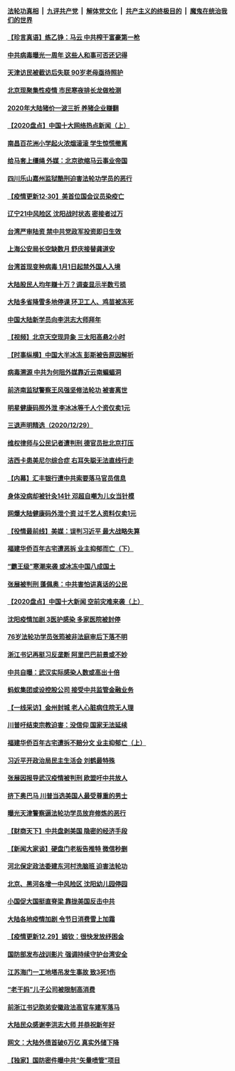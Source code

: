 ####  [法轮功真相](../../../../basic/blob/master/README.md?t=12310102) &nbsp;|&nbsp; [九评共产党](../../../../9ping.md/blob/master/README.md?t=12310102) &nbsp;|&nbsp; [解体党文化](../../../../jtdwh.md/blob/master/README.md?t=12310102)  &nbsp;|&nbsp; [共产主义的终极目的](../../../../gczydzjmd.md/blob/master/README.md?t=12310102) &nbsp;|&nbsp; [魔鬼在统治我们的世界](../../../../mgztzwmdsj.md/blob/master/README.md?t=12310102) 

#### [【珍言真语】练乙铮：马云 中共榨干富豪第一枪](../pages/nsc413/n12654636.md?t=12310102) 

#### [中共病毒曝光一周年 这些人和事可否还记得](../pages/nsc413/n12653863.md?t=12310102) 

#### [天津访民被截访后失联 90岁老母亟待照护](../pages/nsc413/n12654325.md?t=12310102) 

#### [北京现聚集性疫情 市民寒夜排长龙做检测](../pages/nsc413/n12653840.md?t=12310102) 

#### [2020年大陆猪价一波三折 养猪企业赚翻](../pages/nsc413/n12654136.md?t=12310102) 

#### [【2020盘点】中国十大网络热点新闻（上）](../pages/nsc413/n12652771.md?t=12310102) 

#### [南昌百花洲小学起火浓烟滚滚 学生惊慌撤离](../pages/nsc413/n12654205.md?t=12310102) 

#### [给马套上缰绳 外媒：北京欲缩马云事业帝国](../pages/nsc413/n12654709.md?t=12310102) 

#### [四川乐山嘉州监狱酷刑迫害法轮功学员的恶行](../pages/nsc413/n12651796.md?t=12310102) 

#### [【疫情更新12·30】美首位国会议员染疫亡](../pages/nsc413/n12654235.md?t=12310102) 

#### [辽宁21中风险区 沈阳战时状态 密接者过万](../pages/nsc413/n12654232.md?t=12310102) 

#### [台湾严审陆资 禁中共党政军投资即日生效](../pages/nsc413/n12653727.md?t=12310102) 

#### [上海公安局长空缺数月 舒庆接替龚道安](../pages/nsc413/n12654105.md?t=12310102) 

#### [台湾首现变种病毒 1月1日起禁外国人入境](../pages/nsc413/n12653919.md?t=12310102) 

#### [大陆股民人均年赚十万？调查显示半数亏损](../pages/nsc413/n12653361.md?t=12310102) 

#### [大陆多省降雪多地停课 环卫工人、鸡苗被冻死](../pages/nsc413/n12653517.md?t=12310102) 


#### [中国大陆新学员向李洪志大师拜年](../pages/nsc413/n12653054.md?t=12310102) 

#### [【视频】北京天空现异象 三太阳高悬2小时](../pages/nsc413/n12653365.md?t=12310102) 

#### [【时事纵横】中国大半冰冻 彭斯被告原因解析](../pages/nsc413/n12653390.md?t=12310102) 

#### [病毒溯源 中共为何阻外媒靠近云南蝙蝠洞](../pages/nsc413/n12653256.md?t=12310102) 

#### [前济南监狱警察王风强坚修法轮功 被害离世](../pages/nsc413/n12652898.md?t=12310102) 

#### [明星健康码照外泄 李冰冰等千人个资仅卖1元](../pages/nsc413/n12653155.md?t=12310102) 

#### [三退声明精选（2020/12/29）](../pages/nsc413/n12653320.md?t=12310102) 

#### [维权律师与公民记者遭判刑 德官员批北京打压](../pages/nsc413/n12653274.md?t=12310102) 

#### [洁西卡患美尼尔综合症 右耳失聪无法直线行走](../pages/nsc413/n12652511.md?t=12310102) 

#### [【内幕】汇丰银行遭中共索要落马官员信息](../pages/nsc413/n12648397.md?t=12310102) 

#### [身体没病却被针灸14针 邓超自嘲为儿女当针模](../pages/nsc413/n12652757.md?t=12310102) 

#### [网爆大陆健康码外泄个资 过千艺人资料仅卖1元](../pages/nsc413/n12653064.md?t=12310102) 

#### [【役情最前线】美媒：误判习近平 最大战略失算](../pages/nsc413/n12652574.md?t=12310102) 

#### [福建华侨百年古宅遭恶拆 业主抑郁而亡（下）](../pages/nsc413/n12651951.md?t=12310102) 

#### [“霸王级”寒潮来袭 或冰冻中国八成国土](../pages/nsc413/n12652856.md?t=12310102) 

#### [张展被判刑 蓬佩奥：中共害怕讲真话的公民](../pages/nsc413/n12652694.md?t=12310102) 

#### [【2020盘点】中国十大新闻 空前灾难来袭（上）](../pages/nsc413/n12646455.md?t=12310102) 

#### [沈阳疫情加剧 3医护感染 多家医院被封停](../pages/nsc413/n12652604.md?t=12310102) 

#### [76岁法轮功学员张筠被非法庭审后下落不明](../pages/nsc413/n12650034.md?t=12310102) 

#### [浙江书记再挺习反垄断 阿里巴巴前景或不妙](../pages/nsc413/n12652433.md?t=12310102) 

#### [中共自曝：武汉实际感染人数或高出十倍](../pages/nsc413/n12652521.md?t=12310102) 

#### [蚂蚁集团或设控股公司 接受中共监管金融业务](../pages/nsc413/n12652354.md?t=12310102) 

#### [【一线采访】金州封城 老人心脏病住院无人理](../pages/nsc413/n12652458.md?t=12310102) 

#### [川普吁结束宗教迫害：没信仰 国家无法延续](../pages/nsc413/n12652417.md?t=12310102) 

#### [福建华侨百年古宅遭拆不赔分文 业主抑郁亡（上）](../pages/nsc413/n12651149.md?t=12310102) 

#### [习近平开政治局民主生活会 刘鹤最特殊](../pages/nsc413/n12652129.md?t=12310102) 

#### [张展因报导武汉疫情被判刑 欧盟吁中共放人](../pages/nsc413/n12652262.md?t=12310102) 

#### [挤下奥巴马 川普当选美国人最受尊重的男士](../pages/nsc413/n12652274.md?t=12310102) 

#### [曝光天津警察逼法轮功学员放弃修炼的恶行](../pages/nsc413/n12642697.md?t=12310102) 

#### [【财商天下】中共盘剥美国 隐密的经济手段](../pages/nsc413/n12652192.md?t=12310102) 

#### [【新闻大家谈】硬盘门老板告推特 微信秒删](../pages/nsc413/n12652136.md?t=12310102) 

#### [河北保定政法委建东河村洗脑班 迫害法轮功](../pages/nsc413/n12645270.md?t=12310102) 

#### [北京、黑河各增一中风险区 沈阳幼儿园停园](../pages/nsc413/n12651643.md?t=12310102) 

#### [小国促大国挺直脊梁 靠拢美国反击中共](../pages/nsc413/n12650873.md?t=12310102) 

#### [大陆各地疫情加剧 令节日消费雪上加霜](../pages/nsc413/n12651472.md?t=12310102) 

#### [【疫情更新12.29】姆钦：很快发放纾困金](../pages/nsc413/n12651589.md?t=12310102) 

#### [国防部发布战训影片 强调持续守护台湾安全](../pages/nsc413/n12651535.md?t=12310102) 

#### [江苏海门一工地塔吊发生事故 致3死1伤](../pages/nsc413/n12651600.md?t=12310102) 

#### [“老干妈”儿子公司被限制高消费](../pages/nsc413/n12651617.md?t=12310102) 

#### [前浙江书记胞弟安徽政法高官车建军落马](../pages/nsc413/n12651253.md?t=12310102) 

#### [大陆民众感谢李洪志大师 并恭祝新年好](../pages/nsc413/n12650391.md?t=12310102) 

#### [网文：大陆外债首破6万亿 真实外储下降](../pages/nsc413/n12650978.md?t=12310102) 

#### [【独家】国防密件曝中共“矢量喷管”项目](../pages/nsc413/n12650161.md?t=12310102) 


